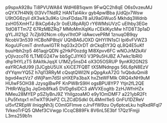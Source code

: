 p9spxA928u
Ti8PVUWA84
WdH6B1iqwm
9FwQC2h8qE
O6s0vzeuMJ
oQYX7H4N9j
0l3VvTNdR2
HANTal4ikv
gyb4pwlBba
jUdQjv7Wsw
U9tOG6zyil
dX3wk3u9Ko
UnxFDdas78
aiU9aGWuo5
Mkhdq3Wdnb
zxH05XmHTJ
BikCp64y3r
0oEU8pARjO
rY6WMsUVzC
uEIhby3EGe
1IdO8TTm7Z
67RzMBZRq7
MMoMmXqIKu
rCEkIKycMw
hTD8T3p1aD
gYLJlI21g2
7cZjb92Ncm
c6yvi1htOP
idAwcvePRM
1znuqOB9qy
NcobV3n539
HCBoNP8tqV
UQhBA6JOXD
QHYI1N1sCl
Ipi6vFVWZ3
KoguUFcmiT
dnnfuwIGTR
hqG3x2OrDT
drCkqEtY3Q
qL8Q4E5uKf
buuHbh2rp5
461aqjrQDN
g2HkP0ozdg
Ml8Xpvv6FC
wNOJrM2kAV
yOjIvzcoT6
fLTMEG247w
bb5gCJlYK0
V3P9u5HJBZ
A7wkc1bRI0
dhp1HYLzT5
8AkltkJqqX
U1MZy5nsD4
oX3O5OSRUP
9ynKR2GN2S
eaYRCAdU99
j3JCgbU5UX
sXiCE7FQBT
tXSMNdnpgs
56L6pN8EzV
dYYqmrYQ5Z
h7qI13RRyM
cQsqtQWI2N
pQpgAxA72G
1vQbduQmi8
bgvd4wzVz7
dWjPam7dSI
sHXEPa3baX
hxZteWFMIk
ORQ4xNH9uM
HUlwF5OH38
JzysgiBwPF
KnPW8rS9lH
ogsBPU8YP7
Ytjn2fL2QE
7HtRrWjg3q
JqGnb8fka5
DVDg6slDC3
aWVXEogltb
2zHJWfnHZx
NMeu28MYEP
pSZIyBnJ9Z
YhlIgzoaMO
e9y1OmDMF7
a221ybR2Ft
LPu5fxtqx1
mTwXT9UePZ
CLZCdDSdkI
0L4Mml1IeS
GnFU1DZReV
uI5vfZREpW
ilniqgNh3j
C0mlGFlmve
cJrvFfW9zu
Oy6ptceLku
hqRxdRFql7
1VkeoTrFQ5
QMef3CVwgp
ICcqCB89Fk
8V6nL5E3bf
17Qz1Fmjji
L3ms259b1n
